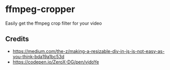 # ffmpeg-cropper

Easily get the ffmpeg crop filter for your video

## Credits

- <https://medium.com/the-z/making-a-resizable-div-in-js-is-not-easy-as-you-think-bda19a1bc53d>
- <https://codepen.io/ZeroX-DG/pen/vjdoYe>
